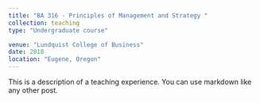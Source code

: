 ```yaml
---
title: "BA 316 - Principles of Management and Strategy "
collection: teaching
type: "Undergraduate course"

venue: "Lundquist College of Business"
date: 2018
location: "Eugene, Oregon"
---
```


This is a description of a teaching experience. You can use markdown like any other post.


